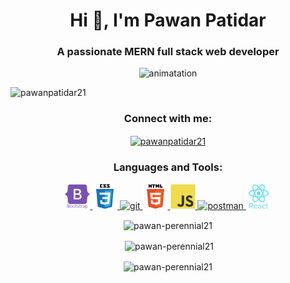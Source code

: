 <h1 align="center">Hi 👋, I'm Pawan Patidar</h1>
<h3 align="center">A passionate MERN full stack web developer</h3>

<div align="center">
  <img width="65%" src="https://user-images.githubusercontent.com/77038954/133616013-7488fc92-9b6d-4df9-b2a3-88ba9636d49e.png" alt="animatation" />
</div>
<p align="left"> <img src="https://komarev.com/ghpvc/?username=pawanpatidar21&label=Profile%20views&color=0e75b6&style=flat" alt="pawanpatidar21" /> </p>






</div>

<h3 align="center">Connect with me:</h3>
<p align="center">
<a href="https://linkedin.com/in/pawanpatidar21" target="blank"><img align="center" src="https://raw.githubusercontent.com/rahuldkjain/github-profile-readme-generator/master/src/images/icons/Social/linked-in-alt.svg" alt="pawanpatidar21" height="30" width="40" /></a>

</p>

<h3 align="center">Languages and Tools:</h3>
<p align="center"> <a href="https://getbootstrap.com" target="_blank"> <img src="https://raw.githubusercontent.com/devicons/devicon/master/icons/bootstrap/bootstrap-plain-wordmark.svg" alt="bootstrap" width="40" height="40"/> </a> <a href="https://www.w3schools.com/css/" target="_blank"> <img src="https://raw.githubusercontent.com/devicons/devicon/master/icons/css3/css3-original-wordmark.svg" alt="css3" width="40" height="40"/> </a> <a href="https://git-scm.com/" target="_blank"> <img src="https://www.vectorlogo.zone/logos/git-scm/git-scm-icon.svg" alt="git" width="40" height="40"/> </a> <a href="https://www.w3.org/html/" target="_blank"> <img src="https://raw.githubusercontent.com/devicons/devicon/master/icons/html5/html5-original-wordmark.svg" alt="html5" width="40" height="40"/> </a> <a href="https://developer.mozilla.org/en-US/docs/Web/JavaScript" target="_blank"> <img src="https://raw.githubusercontent.com/devicons/devicon/master/icons/javascript/javascript-original.svg" alt="javascript" width="40" height="40"/> </a> <a href="https://postman.com" target="_blank"> <img src="https://www.vectorlogo.zone/logos/getpostman/getpostman-icon.svg" alt="postman" width="40" height="40"/> </a> <a href="https://reactjs.org/" target="_blank"> <img src="https://raw.githubusercontent.com/devicons/devicon/master/icons/react/react-original-wordmark.svg" alt="react" width="40" height="40"/> </a> </p>

<div align="center">
  <p><img align="center"src="https://github-readme-stats.vercel.app/api/top-langs?username=pawan-perennial21&theme=dark" alt="pawan-perennial21" /></p>

<p>&nbsp;<img align="center" src="https://github-readme-stats.vercel.app/api?username=pawan-perennial21&theme=dark" alt="pawan-perennial21" /></p>

<p><img align="center" src="https://github-readme-streak-stats.herokuapp.com/?user=pawan-perennial21&theme=dark" alt="pawan-perennial21" /></p>
</div>

